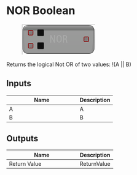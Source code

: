 # NOR Boolean

<div align="left" data-full-width="false">

<figure><img src="../../../../.gitbook/assets/NOR_Boolean.png" alt=""><figcaption></figcaption></figure>

</div>

Returns the logical Not OR of two values: !(A || B)

## Inputs

<table><thead><tr><th width="170">Name</th><th>Description</th></tr></thead><tbody><tr><td>A</td><td>A</td></tr><tr><td>B</td><td>B</td></tr></tbody></table>

## Outputs

<table><thead><tr><th width="170">Name</th><th>Description</th></tr></thead><tbody><tr><td>Return Value</td><td>ReturnValue</td></tr></tbody></table>
